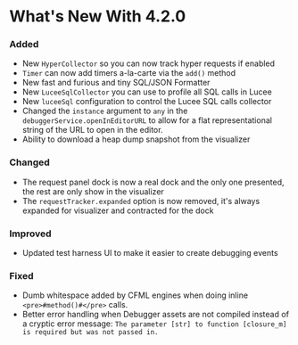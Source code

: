 # What's New With 4.2.0

### Added

* New `HyperCollector` so you can now track hyper requests if enabled
* `Timer` can now add timers a-la-carte via the `add()` method
* New fast and furious and tiny SQL/JSON Formatter
* New `LuceeSqlCollector` you can use to profile all SQL calls in Lucee
* New `luceeSql` configuration to control the Lucee SQL calls collector
* Changed the `instance` argument to `any` in the `debuggerService.openInEditorURL` to allow for a flat representational string of the URL to open in the editor.
* Ability to download a heap dump snapshot from the visualizer

### Changed

* The request panel dock is now a real dock and the only one presented, the rest are only show in the visualizer
* The `requestTracker.expanded` option is now removed, it's always expanded for visualizer and contracted for the dock

### Improved

* Updated test harness UI to make it easier to create debugging events

### Fixed

* Dumb whitespace added by CFML engines when doing inline `<pre>#method()#</pre>` calls.
* Better error handling when Debugger assets are not compiled instead of a cryptic error message: `The parameter [str] to function [closure_m] is required but was not passed in.`
